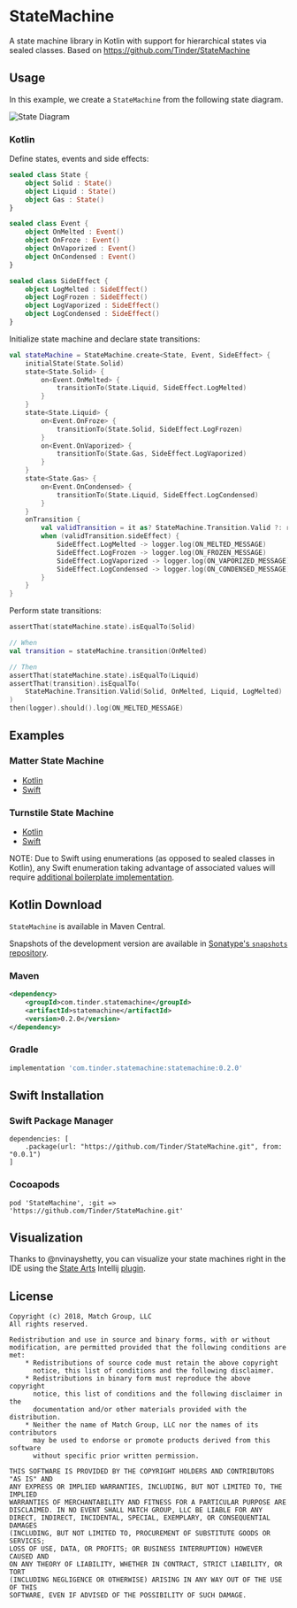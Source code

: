 # StateMachine

A state machine library in Kotlin with support for hierarchical states via sealed classes.
Based on https://github.com/Tinder/StateMachine


## Usage

In this example, we create a `StateMachine` from the following state diagram.

![State Diagram](./example/activity-diagram.png)

### Kotlin

Define states, events and side effects:

~~~kotlin
sealed class State {
    object Solid : State()
    object Liquid : State()
    object Gas : State()
}

sealed class Event {
    object OnMelted : Event()
    object OnFroze : Event()
    object OnVaporized : Event()
    object OnCondensed : Event()
}

sealed class SideEffect {
    object LogMelted : SideEffect()
    object LogFrozen : SideEffect()
    object LogVaporized : SideEffect()
    object LogCondensed : SideEffect()
}
~~~

Initialize state machine and declare state transitions:

~~~kotlin
val stateMachine = StateMachine.create<State, Event, SideEffect> {
    initialState(State.Solid)
    state<State.Solid> {
        on<Event.OnMelted> {
            transitionTo(State.Liquid, SideEffect.LogMelted)
        }
    }
    state<State.Liquid> {
        on<Event.OnFroze> {
            transitionTo(State.Solid, SideEffect.LogFrozen)
        }
        on<Event.OnVaporized> {
            transitionTo(State.Gas, SideEffect.LogVaporized)
        }
    }
    state<State.Gas> {
        on<Event.OnCondensed> {
            transitionTo(State.Liquid, SideEffect.LogCondensed)
        }
    }
    onTransition {
        val validTransition = it as? StateMachine.Transition.Valid ?: return@onTransition
        when (validTransition.sideEffect) {
            SideEffect.LogMelted -> logger.log(ON_MELTED_MESSAGE)
            SideEffect.LogFrozen -> logger.log(ON_FROZEN_MESSAGE)
            SideEffect.LogVaporized -> logger.log(ON_VAPORIZED_MESSAGE)
            SideEffect.LogCondensed -> logger.log(ON_CONDENSED_MESSAGE)
        }
    }
}
~~~

Perform state transitions:

~~~kotlin
assertThat(stateMachine.state).isEqualTo(Solid)

// When
val transition = stateMachine.transition(OnMelted)

// Then
assertThat(stateMachine.state).isEqualTo(Liquid)
assertThat(transition).isEqualTo(
    StateMachine.Transition.Valid(Solid, OnMelted, Liquid, LogMelted)
)
then(logger).should().log(ON_MELTED_MESSAGE)
~~~

## Examples

### Matter State Machine

- [Kotlin](https://github.com/Tinder/StateMachine/blob/9ba046313703f37db749466b4a3504caaea2888c/src/test/kotlin/com/tinder/StateMachineTest.kt#L18-L47)
- [Swift](https://github.com/Tinder/StateMachine/blob/9ba046313703f37db749466b4a3504caaea2888c/Swift/Tests/StateMachineTests/StateMachine_Matter_Tests.swift#L40-L69)

### Turnstile State Machine

- [Kotlin](https://github.com/Tinder/StateMachine/blob/9ba046313703f37db749466b4a3504caaea2888c/src/test/kotlin/com/tinder/StateMachineTest.kt#L157-L185)
- [Swift](https://github.com/Tinder/StateMachine/blob/9ba046313703f37db749466b4a3504caaea2888c/Swift/Tests/StateMachineTests/StateMachine_Turnstile_Tests.swift#L36-L64)

NOTE: Due to Swift using enumerations (as opposed to sealed classes in Kotlin), 
any Swift enumeration taking advantage of associated values will require [additional boilerplate implementation](https://github.com/Tinder/StateMachine/blob/9ba046313703f37db749466b4a3504caaea2888c/Swift/Tests/StateMachineTests/StateMachine_Turnstile_Tests.swift#L198-L260).

## Kotlin Download

`StateMachine` is available in Maven Central.

Snapshots of the development version are available in [Sonatype's `snapshots` repository][snap].

### Maven

```xml
<dependency>
    <groupId>com.tinder.statemachine</groupId>
    <artifactId>statemachine</artifactId>
    <version>0.2.0</version>
</dependency>
```

### Gradle

```groovy
implementation 'com.tinder.statemachine:statemachine:0.2.0'
```

## Swift Installation

### Swift Package Manager

```
dependencies: [
    .package(url: "https://github.com/Tinder/StateMachine.git", from: "0.0.1")
]
```

### Cocoapods

```
pod 'StateMachine', :git => 'https://github.com/Tinder/StateMachine.git'
```

## Visualization

Thanks to @nvinayshetty, you can visualize your state machines right in the IDE using the [State Arts](https://github.com/nvinayshetty/StateArts) Intellij [plugin](https://plugins.jetbrains.com/plugin/12193-state-art).

## License
~~~
Copyright (c) 2018, Match Group, LLC
All rights reserved.

Redistribution and use in source and binary forms, with or without
modification, are permitted provided that the following conditions are met:
    * Redistributions of source code must retain the above copyright
      notice, this list of conditions and the following disclaimer.
    * Redistributions in binary form must reproduce the above copyright
      notice, this list of conditions and the following disclaimer in the
      documentation and/or other materials provided with the distribution.
    * Neither the name of Match Group, LLC nor the names of its contributors
      may be used to endorse or promote products derived from this software
      without specific prior written permission.

THIS SOFTWARE IS PROVIDED BY THE COPYRIGHT HOLDERS AND CONTRIBUTORS "AS IS" AND
ANY EXPRESS OR IMPLIED WARRANTIES, INCLUDING, BUT NOT LIMITED TO, THE IMPLIED
WARRANTIES OF MERCHANTABILITY AND FITNESS FOR A PARTICULAR PURPOSE ARE
DISCLAIMED. IN NO EVENT SHALL MATCH GROUP, LLC BE LIABLE FOR ANY
DIRECT, INDIRECT, INCIDENTAL, SPECIAL, EXEMPLARY, OR CONSEQUENTIAL DAMAGES
(INCLUDING, BUT NOT LIMITED TO, PROCUREMENT OF SUBSTITUTE GOODS OR SERVICES;
LOSS OF USE, DATA, OR PROFITS; OR BUSINESS INTERRUPTION) HOWEVER CAUSED AND
ON ANY THEORY OF LIABILITY, WHETHER IN CONTRACT, STRICT LIABILITY, OR TORT
(INCLUDING NEGLIGENCE OR OTHERWISE) ARISING IN ANY WAY OUT OF THE USE OF THIS
SOFTWARE, EVEN IF ADVISED OF THE POSSIBILITY OF SUCH DAMAGE.
~~~

[latest-jar]: https://tinder.com/
[snap]: https://oss.sonatype.org/content/repositories/snapshots/
